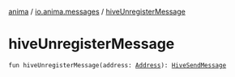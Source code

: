 [anima](../index.md) / [io.anima.messages](index.md) / [hiveUnregisterMessage](./hive-unregister-message.md)

# hiveUnregisterMessage

`fun hiveUnregisterMessage(address: `[`Address`](../io.anima/-address/index.md)`): `[`HiveSendMessage`](-hive-send-message/index.md)